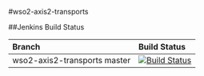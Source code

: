 #wso2-axis2-transports

##Jenkins Build Status

|  Branch | Build Status |
| :------------ |:-------------
| wso2-axis2-transports master      | [![Build Status](https://wso2.org/jenkins/job/wso2-axis2-transports/badge/icon)](https://wso2.org/jenkins/job/wso2-axis2-transports)
